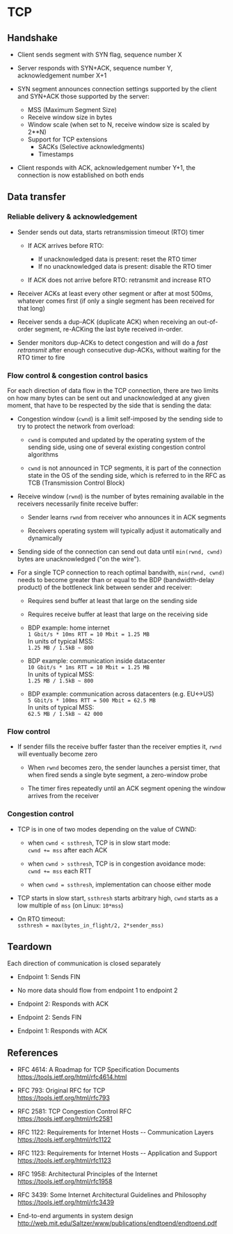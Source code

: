 # TCP

## Handshake

- Client sends segment with SYN flag, sequence number X

- Server responds with SYN+ACK, sequence number Y, acknowledgement number X+1

- SYN segment announces connection settings supported by the client and SYN+ACK
  those supported by the server:
    - MSS (Maximum Segment Size)
    - Receive window size in bytes
    - Window scale (when set to N, receive window size is scaled by 2**N)
    - Support for TCP extensions
        - SACKs (Selective acknowledgments)
        - Timestamps

- Client responds with ACK, acknowledgement number Y+1, the connection is now
  established on both ends

## Data transfer

### Reliable delivery & acknowledgement

- Sender sends out data, starts retransmission timeout (RTO) timer

    - If ACK arrives before RTO:

        - If unacknowledged data is present: reset the RTO timer
        - If no unacknowledged data is present: disable the RTO timer

    - If ACK does not arrive before RTO: retransmit and increase RTO

- Receiver ACKs at least every other segment or after at most 500ms, whatever
  comes first (if only a single segment has been received for that long)

- Receiver sends a dup-ACK (duplicate ACK) when receiving an out-of-order
  segment, re-ACKing the last byte received in-order.

- Sender monitors dup-ACKs to detect congestion and will do a *fast retransmit*
  after enough consecutive dup-ACKs, without waiting for the RTO timer to fire

### Flow control & congestion control basics

For each direction of data flow in the TCP connection, there are two limits on
how many bytes can be sent out and unacknowledged at any given moment, that have
to be respected by the side that is sending the data:

- Congestion window (`cwnd`) is a limit self-imposed by the sending side to try
  to protect the network from overload:

  - `cwnd` is computed and updated by the operating system of the sending side,
    using one of several existing congestion control algorithms

  - `cwnd` is not announced in TCP segments, it is part of the connection state
    in the OS of the sending side, which is referred to in the RFC as TCB
    (Transmission Control Block)

- Receive window (`rwnd`) is the number of bytes remaining available in the
  receivers necessarily finite receive buffer:

  - Sender learns `rwnd` from receiver who announces it in ACK segments

  - Receivers operating system will typically adjust it automatically and
    dynamically

- Sending side of the connection can send out data until `min(rwnd, cwnd)` bytes
  are unacknowledged ("on the wire").

- For a single TCP connection to reach optimal bandwith, `min(rwnd, cwnd)` needs
  to become greater than or equal to the BDP (bandwidth-delay product) of the
  bottleneck link between sender and receiver:

  - Requires send buffer at least that large on the sending side

  - Requires receive buffer at least that large on the receiving side

  - BDP example: home internet  
    `1 Gbit/s * 10ms RTT = 10 Mbit = 1.25 MB`  
    In units of typical MSS:  
    `1.25 MB / 1.5kB ~ 800`

  - BDP example: communication inside datacenter  
    `10 Gbit/s * 1ms RTT = 10 Mbit = 1.25 MB`  
    In units of typical MSS:  
    `1.25 MB / 1.5kB ~ 800`

  - BDP example: communication across datacenters (e.g. EU<->US)  
    `5 Gbit/s * 100ms RTT = 500 Mbit = 62.5 MB`  
    In units of typical MSS:  
    `62.5 MB / 1.5kB ~ 42 000`

### Flow control

- If sender fills the receive buffer faster than the receiver empties it, `rwnd`
  will eventually become zero

    - When `rwnd` becomes zero, the sender launches a persist timer, that when
      fired sends a single byte segment, a zero-window probe

    - The timer fires repeatedly until an ACK segment opening the window arrives
      from the receiver

### Congestion control

- TCP is in one of two modes depending on the value of CWND:

    - when `cwnd < ssthresh`, TCP is in slow start mode:  
      `cwnd += mss` after each ACK

    - when `cwnd > ssthresh`, TCP is in congestion avoidance mode:  
      `cwnd += mss` each RTT

    - when `cwnd = ssthresh`, implementation can choose either mode

- TCP starts in slow start, `ssthresh` starts arbitrary high, `cwnd` starts as a
  low multiple of `mss` (on Linux: `10*mss`)

- On RTO timeout:  
  `ssthresh = max(bytes_in_flight/2, 2*sender_mss)`

## Teardown

Each direction of communication is closed separately

- Endpoint 1: Sends FIN

- No more data should flow from endpoint 1 to endpoint 2

- Endpoint 2: Responds with ACK

- Endpoint 2: Sends FIN

- Endpoint 1: Responds with ACK

## References

- RFC 4614: A Roadmap for TCP Specification Documents  
  <https://tools.ietf.org/html/rfc4614.html>

- RFC 793: Original RFC for TCP  
  <https://tools.ietf.org/html/rfc793>

- RFC 2581: TCP Congestion Control RFC  
  <https://tools.ietf.org/html/rfc2581>

- RFC 1122: Requirements for Internet Hosts -- Communication Layers  
  <https://tools.ietf.org/html/rfc1122>

- RFC 1123: Requirements for Internet Hosts -- Application and Support  
  <https://tools.ietf.org/html/rfc1123>

- RFC 1958: Architectural Principles of the Internet  
  <https://tools.ietf.org/html/rfc1958>

- RFC 3439: Some Internet Architectural Guidelines and Philosophy  
  <https://tools.ietf.org/html/rfc3439>

- End-to-end arguments in system design  
  <http://web.mit.edu/Saltzer/www/publications/endtoend/endtoend.pdf>
